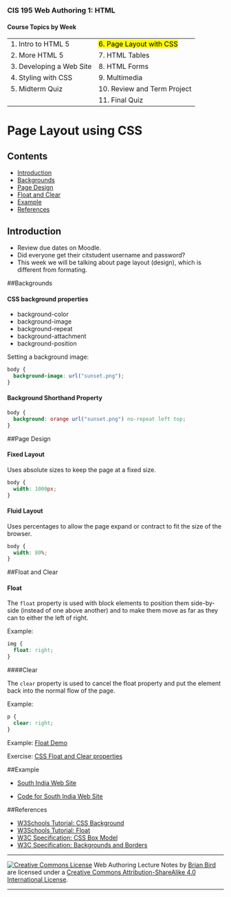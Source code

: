 ### CIS 195 Web Authoring 1: HTML

#### Course Topics by Week

|                          |                                      |
| ------------------------ | ------------------------------------ |
| 1. Intro to HTML 5       | <mark>6. Page Layout with CSS</mark> |
| 2. More HTML 5           | 7. HTML Tables                       |
| 3. Developing a Web Site | 8. HTML Forms                        |
| 4. Styling with CSS      | 9. Multimedia                        |
| 5. Midterm Quiz          | 10. Review and Term Project          |
|                          | 11. Final Quiz                       |

# Page Layout using CSS

## Contents

-   [Introduction](#introduction)
-   [Backgrounds](#backgrounds)
-   [Page Design](#page-design)
-   [Float and Clear](#float-and-clear)
-   [Example](#example)
-   [References](#references)



## Introduction

-   Review due dates on Moodle.
-   Did everyone get their citstudent username and password?
-   This week we will be talking about page layout (design), which is different from formating.



##Backgrounds

#### CSS background properties

- background-color
- background-image
- background-repeat
- background-attachment
- background-position

Setting a background image:

```css
body {
  background-image: url("sunset.png");
}
```

#### Background Shorthand Property

```css
body {
  background: orange url("sunset.png") no-repeat left top;
}
```



##Page Design

#### Fixed Layout

Uses absolute sizes to keep the page at a fixed size.
```css
body {
  width: 1000px;
}
```

#### Fluid Layout

Uses percentages to allow the page expand or contract to fit the size of the browser.
```css
body {
  width: 80%;
}
```



##Float and Clear

#### Float

The `float` property is used with block elements to position them side-by-side (instead of one above another) and to make them move as far as they can to either the left of right. 

Example:

```css
img {
  float: right;
}
```


####Clear

The `clear` property is used to cancel the float property and put the element back into the normal flow of the page.

Example:

```css
p {
  clear: right;
}
```



Example: [Float Demo](https://lcc-cit.github.io/CIS195-CourseMaterials/Examples/LayoutDemos/FloatDemo.html)

Exercise: [CSS Float and Clear properties](https://lcc-cit.github.io/CIS195-CourseMaterials/Lessons/Unit04/cssFloat.html)



##Example

* [South India Web Site](https://lcc-cit.github.io/CIS195-Demos/Unit04/Finished/Index.htm)

* [Code for South India Web Site](https://github.com/LCC-CIT/CIS195-Demos/tree/master/Unit04)

  

##References

* [W3Schools Tutorial: CSS Background](https://www.w3schools.com/css/css_background.asp)
* [W3Schools Tutorial: Float](https://www.w3schools.com/css/css_float.asp)
* [W3C Specification: CSS Box Model](https://www.w3.org/TR/css-box-3/)
* [W3C Specification: Backgrounds and Borders](https://www.w3.org/TR/css-backgrounds-3/)

------

[![Creative Commons License](https://i.creativecommons.org/l/by-sa/4.0/88x31.png)](http://creativecommons.org/licenses/by-sa/4.0/) Web Authoring Lecture Notes by [Brian Bird](https://profbird.online) are licensed under a [Creative Commons Attribution-ShareAlike 4.0 International License](http://creativecommons.org/licenses/by-sa/4.0/). 

------------

